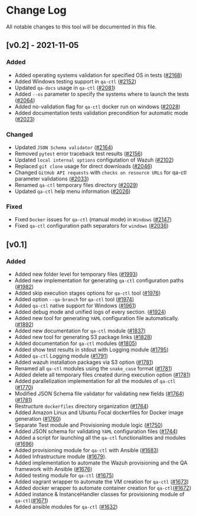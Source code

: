 # Change Log
All notable changes to this tool will be documented in this file.

## [v0.2] - 2021-11-05
### Added
- Added operating systems validation for specified OS in tests ([#2168](https://github.com/wazuh/wazuh-qa/pull/2168))
- Added Windows testing support in `qa-ctl` ([#2152](https://github.com/wazuh/wazuh-qa/pull/2152))
- Updated `qa-docs` usage in `qa-ctl` ([#2081](https://github.com/wazuh/wazuh-qa/pull/2081))
- Added `--os` parameter to specify the systems where to launch the tests ([#2064](https://github.com/wazuh/wazuh-qa/pull/2064))
- Added no-validation flag for `qa-ctl` docker run on windows ([#2028](https://github.com/wazuh/wazuh-qa/pull/2028))
- Added documentation tests validation precondition for automatic mode ([#2023](https://github.com/wazuh/wazuh-qa/issues/2023)) 

### Changed
- Updated `JSON Schema validator` ([#2164](https://github.com/wazuh/wazuh-qa/issues/2164))
- Removed `pytest` error traceback test results ([#2156](https://github.com/wazuh/wazuh-qa/pull/2156))
- Updated `local internal options` configutation of Wazuh ([#2102](https://github.com/wazuh/wazuh-qa/pull/2102))
- Replaced `git clone` usage for direct downloads ([#2046](https://github.com/wazuh/wazuh-qa/pull/2046))
- Changed `GitHub API requests` with `checks on resource URLs` for qa-ctl parameter validations ([#2033](https://github.com/wazuh/wazuh-qa/pull/2033))
- Renamed `qa-ctl` temporary files directory ([#2029](https://github.com/wazuh/wazuh-qa/pull/2029))
- Updated `qa-ctl` help menu information ([#2026](https://github.com/wazuh/wazuh-qa/pull/2026))

### Fixed
- Fixed `Docker` issues for `qa-ctl` (manual mode) in `Windows` ([#2147](https://github.com/wazuh/wazuh-qa/pull/2147))
- Fixed `qa-ctl` configuration path separators for `windows` ([#2036](https://github.com/wazuh/wazuh-qa/pull/2036))


## [v0.1]

### Added
  - Added new folder level for temporary files ([#1993](https://github.com/wazuh/wazuh-qa/pull/1993))
  - Added new implementation for generating `qa-ctl` configuration paths ([#1982](https://github.com/wazuh/wazuh-qa/pull/1982))
  - Added skip execution stages options for `qa-ctl` tool ([#1976](https://github.com/wazuh/wazuh-qa/pull/1976))
  - Added option `--qa-branch` for `qa-ctl` tool ([#1974](https://github.com/wazuh/wazuh-qa/pull/1974))
  - Added `qa-ctl` native support for Windows ([#1961](https://github.com/wazuh/wazuh-qa/pull/1961))
  - Added debug mode and unified logs of  every section. ([#1924](https://github.com/wazuh/wazuh-qa/pull/1924))
  - Added new tool for generating `YAML` configuration file automatically. ([#1892](https://github.com/wazuh/wazuh-qa/pull/1892))
  - Added new documentation for `qa-ctl` module ([#1837](https://github.com/wazuh/wazuh-qa/pull/1837))
  - Added new tool for generating S3 package links ([#1828](https://github.com/wazuh/wazuh-qa/pull/1828))
  - Added documentation for `qa-ctl` modules ([#1805](https://github.com/wazuh/wazuh-qa/pull/1805))
  - Added show test results in stdout with Logging module ([#1795](https://github.com/wazuh/wazuh-qa/pull/1795))
  - Added `qa-ctl` Logging module ([#1791](https://github.com/wazuh/wazuh-qa/pull/1791))
  - Added wazuh installation packages via S3 option ([#1781](https://github.com/wazuh/wazuh-qa/pull/1781))
  - Renamed all `qa-ctl` modules using the `snake_case` format ([#1781](https://github.com/wazuh/wazuh-qa/pull/1781))
  - Added delete all temporary files created during execution option ([#1781](https://github.com/wazuh/wazuh-qa/pull/1781))
  - Added parallelization implementation for all the modules of `qa-ctl` ([#1770](https://github.com/wazuh/wazuh-qa/pull/1770))
  - Modified JSON Schema file validator for validating new fields ([#1764](https://github.com/wazuh/wazuh-qa/pull/1764)) ([#1781](https://github.com/wazuh/wazuh-qa/pull/1781))
  - Restructure `dockerfiles` directory organization ([#1764](https://github.com/wazuh/wazuh-qa/pull/1764))
  - Added Amazon Linux and Ubuntu Focal dockerfiles for Docker image generation ([#1760](https://github.com/wazuh/wazuh-qa/pull/1760))
  - Separate Test module and Provisioning module logic ([#1750](https://github.com/wazuh/wazuh-qa/pull/1750))
  - Added JSON schema for validating `YAML` configuration files ([#1744](https://github.com/wazuh/wazuh-qa/pull/1744))
  - Added a script for launching all the `qa-ctl` functionalities and modules ([#1696](https://github.com/wazuh/wazuh-qa/pull/1696))
  - Added provisioning module for `qa-ctl` with Ansible ([#1683](https://github.com/wazuh/wazuh-qa/pull/1683))
  - Added Infrastructure module ([#1679](https://github.com/wazuh/wazuh-qa/pull/1679)).
  - Added implementation to automate the Wazuh provisioning and the QA framework with Ansible ([#1676](https://github.com/wazuh/wazuh-qa/pull/1676))
  - Added testing module for `qa-ctl` ([#1675](https://github.com/wazuh/wazuh-qa/pull/1675))
  - Added vagrant wrapper to automate the VM creation for `qa-ctl` ([#1673](https://github.com/wazuh/wazuh-qa/pull/1673))
  - Added docker wrapper to automate container creation for `qa-ctl`([#1672](https://github.com/wazuh/wazuh-qa/pull/1672))
  - Added instance & InstanceHandler classes for provisioning module of `qa-ctl`([#1671](https://github.com/wazuh/wazuh-qa/pull/1671))
  - Added ansible modules for `qa-ctl` ([#1632](https://github.com/wazuh/wazuh-qa/pull/1632))
